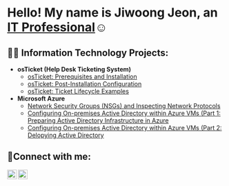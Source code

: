 <h1>Hello! My name is Jiwoong Jeon, an <a href="https://linkedin.com/in/Josh">IT Professional</a>☺</h1>

<h2>👨‍💻 Information Technology Projects:</h2>

- <b>osTicket (Help Desk Ticketing System)</b>
  - [osTicket: Prerequisites and Installation](https://github.com/jiwoongjeon89/osticket-prereqs)
  - [osTicket: Post-Installation Configuration](https://github.com/jiwoongjeon89/post-install-config)
  - [osTicket: Ticket Lifecycle Examples](https://github.com/jiwoongjeon89/ticket-lifecycle)
- <b>Microsoft Azure</b>
  - [Network Security Groups (NSGs) and Inspecting Network Protocols](https://github.com/jiwoongjeon89/azure-network-protocols)
  - [Configuring On-premises Active Directory within Azure VMs (Part 1: Preparing Active Directory Infrastructure in Azure](https://github.com/jiwoongjeon89/configure-ad)
  - [Configuring On-premises Active Directory within Azure VMs (Part 2: Delopying Active Directory](https://github.com/jiwoongjeon89/configure-ad2)

<h2>🤳Connect with me:</h2>

[<img align="left" alt="Josh | LinkedIn" width="22px" src="https://cdn.jsdelivr.net/npm/simple-icons@v3/icons/linkedin.svg" />][linkedin]
[<img align="left" alt="Josh | Instagram" width="22px" src="https://cdn.jsdelivr.net/npm/simple-icons@v3/icons/instagram.svg" />][instagram]

[instagram]: https://www.instagram.com/jiwoongjeon_bw/
[linkedin]: https://www.linkedin.com/in/jiwoong-jeon-6b198b336/
